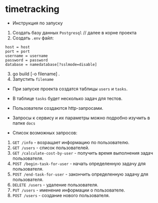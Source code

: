 # timetracking

* Инструкция по запуску

1. Создать базу данных `Postgresql`
// далее в корне проекта
2. Создать `.env` файл:
```
host = host
port = port
username = username
password = password
database = namedatabase[?sslmode=disable]
```
3. go build [-o filename] .
4. Запустить `filename`

* При запуске проекта создатся таблицы `users` и `tasks`.
* В таблице `tasks` будет несколько задач для тестов.
* Пользователи создаются http-запросами.

* Запросы к сервису и их параметры можно подробно изучмть в папке `docs`

* Список возможных запросов:
1. `GET /info` - возращает информацию по пользователю.
2. `GET /users` - список пользователей.
3. `GET /calculate-cost-by-user` - получить время выполнения задач пользователя.
4. `POST /begin-task-for-user` - начать определенную задачу для пользователя.
5. `POST /end-task-for-user` - закончить определенную задачу для пользователя.
6. `DELETE /users` - удаление пользователя.
7. `PUT /users` - именение информации о пользователе.
8. `POST /users` - создание нового пользователя.
